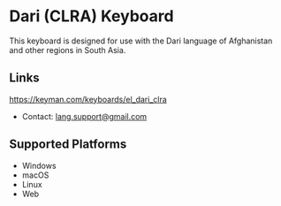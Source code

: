 Dari (CLRA) Keyboard
=====================

This keyboard is designed for use with the Dari language of Afghanistan and other regions in South Asia.

Links
-----
https://keyman.com/keyboards/el_dari_clra

 * Contact:  lang.support@gmail.com 

Supported Platforms
-------------------
 * Windows
 * macOS
 * Linux
 * Web
